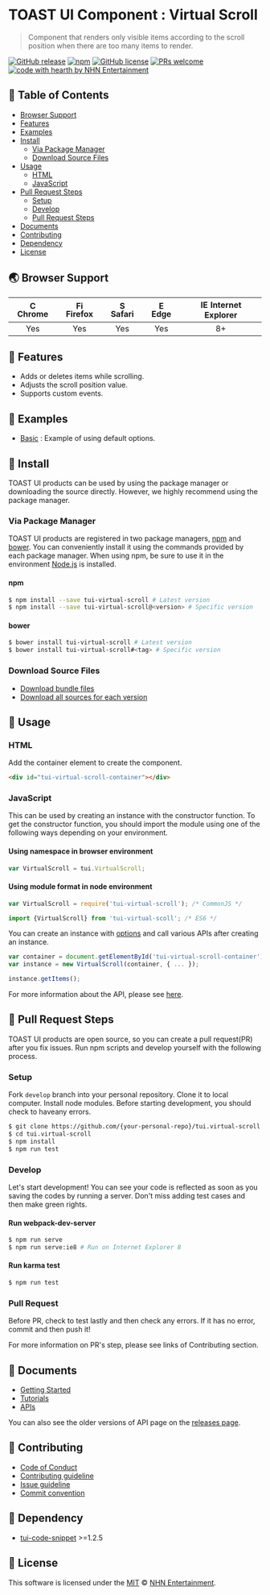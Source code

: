 # TOAST UI Component : Virtual Scroll
> Component that renders only visible items according to the scroll position when there are too many items to render.

[![GitHub release](https://img.shields.io/github/release/nhnent/tui.virtual-scroll.svg)](https://github.com/nhnent/tui.virtual-scroll/releases/latest)
[![npm](https://img.shields.io/npm/v/tui-virtual-scroll.svg)](https://www.npmjs.com/package/tui-virtual-scroll)
[![GitHub license](https://img.shields.io/github/license/nhnent/tui.virtual-scroll.svg)](https://github.com/nhnent/tui.virtual-scroll/blob/production/LICENSE)
[![PRs welcome](https://img.shields.io/badge/PRs-welcome-ff69b4.svg)](https://github.com/nhnent/tui.project-name/labels/help%20wanted)
[![code with hearth by NHN Entertainment](https://img.shields.io/badge/%3C%2F%3E%20with%20%E2%99%A5%20by-NHN%20Entertainment-ff1414.svg)](https://github.com/nhnent)


## 🚩 Table of Contents
* [Browser Support](#-browser-support)
* [Features](#-features)
* [Examples](#-examples)
* [Install](#-install)
    * [Via Package Manager](#via-package-manager)
    * [Download Source Files](#download-source-files)
* [Usage](#-usage)
    * [HTML](#html)
    * [JavaScript](#javascript)
* [Pull Request Steps](#-pull-request-steps)
    * [Setup](#setup)
    * [Develop](#develop)
    * [Pull Request Steps](#pull-request)
* [Documents](#-documents)
* [Contributing](#-contributing)
* [Dependency](#-dependency)
* [License](#-license)


## 🌏 Browser Support
| <img src="https://user-images.githubusercontent.com/1215767/34348387-a2e64588-ea4d-11e7-8267-a43365103afe.png" alt="Chrome" width="16px" height="16px" /> Chrome | <img src="https://user-images.githubusercontent.com/1215767/34348383-9e7ed492-ea4d-11e7-910c-03b39d52f496.png" alt="Firefox" width="16px" height="16px" /> Firefox | <img src="https://user-images.githubusercontent.com/1215767/34348394-a981f892-ea4d-11e7-9156-d128d58386b9.png" alt="Safari" width="16px" height="16px" /> Safari | <img src="https://user-images.githubusercontent.com/1215767/34348380-93e77ae8-ea4d-11e7-8696-9a989ddbbbf5.png" alt="Edge" width="16px" height="16px" /> Edge | <img src="https://user-images.githubusercontent.com/1215767/34348590-250b3ca2-ea4f-11e7-9efb-da953359321f.png" alt="IE" width="16px" height="16px" /> Internet Explorer |
| :---------: | :---------: | :---------: | :---------: | :---------: |
| Yes | Yes | Yes | Yes | 8+ |


## 🎨 Features
* Adds or deletes items while scrolling.
* Adjusts the scroll position value.
* Supports custom events.


## 🐾 Examples
* [Basic](https://nhnent.github.io/tui.virtual-scroll/latest/tutorial-example01-basic.html) : Example of using default options.


## 💾 Install

TOAST UI products can be used by using the package manager or downloading the source directly.
However, we highly recommend using the package manager.

### Via Package Manager

TOAST UI products are registered in two package managers, [npm](https://www.npmjs.com/) and [bower](https://bower.io/).
You can conveniently install it using the commands provided by each package manager.
When using npm, be sure to use it in the environment [Node.js](https://nodejs.org/ko/) is installed.

#### npm

``` sh
$ npm install --save tui-virtual-scroll # Latest version
$ npm install --save tui-virtual-scroll@<version> # Specific version
```

#### bower

``` sh
$ bower install tui-virtual-scroll # Latest version
$ bower install tui-virtual-scroll#<tag> # Specific version
```

### Download Source Files
* [Download bundle files](https://github.com/nhnent/tui.virtual-scroll/tree/production/dist)
* [Download all sources for each version](https://github.com/nhnent/tui.virtual-scroll/releases)


## 🔨 Usage

### HTML

Add the container element to create the component.

``` html
<div id="tui-virtual-scroll-container"></div>
```

### JavaScript

This can be used by creating an instance with the constructor function.
To get the constructor function, you should import the module using one of the following ways depending on your environment.

#### Using namespace in browser environment
``` javascript
var VirtualScroll = tui.VirtualScroll;
```

#### Using module format in node environment
``` javascript
var VirtualScroll = require('tui-virtual-scroll'); /* CommonJS */
```

``` javascript
import {VirtualScroll} from 'tui-virtual-scoll'; /* ES6 */
```

You can create an instance with [options](https://nhnent.github.io/tui.virtual-scroll/latest/VirtualScroll.html) and call various APIs after creating an instance.

``` javascript
var container = document.getElementById('tui-virtual-scroll-container');
var instance = new VirtualScroll(container, { ... });

instance.getItems();
```

For more information about the API, please see [here](https://nhnent.github.io/tui.virtual-scroll/latest/VirtualScroll.html).


## 🔧 Pull Request Steps

TOAST UI products are open source, so you can create a pull request(PR) after you fix issues.
Run npm scripts and develop yourself with the following process.

### Setup

Fork `develop` branch into your personal repository.
Clone it to local computer. Install node modules.
Before starting development, you should check to haveany errors.

``` sh
$ git clone https://github.com/{your-personal-repo}/tui.virtual-scroll.git
$ cd tui.virtual-scroll
$ npm install
$ npm run test
```

### Develop

Let's start development!
You can see your code is reflected as soon as you saving the codes by running a server.
Don't miss adding test cases and then make green rights.

#### Run webpack-dev-server

``` sh
$ npm run serve
$ npm run serve:ie8 # Run on Internet Explorer 8
```

#### Run karma test

``` sh
$ npm run test
```

### Pull Request

Before PR, check to test lastly and then check any errors.
If it has no error, commit and then push it!

For more information on PR's step, please see links of Contributing section.


## 📙 Documents
* [Getting Started](https://github.com/nhnent/tui.virtual-scroll/blob/production/docs/getting-started.md)
* [Tutorials](https://github.com/nhnent/tui.virtual-scroll/tree/production/docs)
* [APIs](https://nhnent.github.io/tui.virtual-scroll/latest)

You can also see the older versions of API page on the [releases page](https://github.com/nhnent/tui.virtual-scroll/releases).


## 💬 Contributing
* [Code of Conduct](https://github.com/nhnent/tui.virtual-scroll/blob/production/CODE_OF_CONDUCT.md)
* [Contributing guideline](https://github.com/nhnent/tui.virtual-scroll/blob/production/CONTRIBUTING.md)
* [Issue guideline](https://github.com/nhnent/tui.virtual-scroll/blob/production/docs/ISSUE_TEMPLATE.md)
* [Commit convention](https://github.com/nhnent/tui.virtual-scroll/blob/production/docs/COMMIT_MESSAGE_CONVENTION.md)


## 🔩 Dependency
* [tui-code-snippet](https://github.com/nhnent/tui.code-snippet) >=1.2.5


## 📜 License

This software is licensed under the [MIT](https://github.com/nhnent/tui.virtual-scroll/blob/production/LICENSE) © [NHN Entertainment](https://github.com/nhnent).
